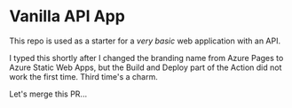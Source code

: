 # Vanilla API App

This repo is used as a starter for a _very basic_ web application with an API.

I typed this shortly after I changed the branding name from Azure Pages to Azure Static Web Apps, but the Build and Deploy part of the Action did not work the first time. Third time's a charm.

Let's merge this PR...
